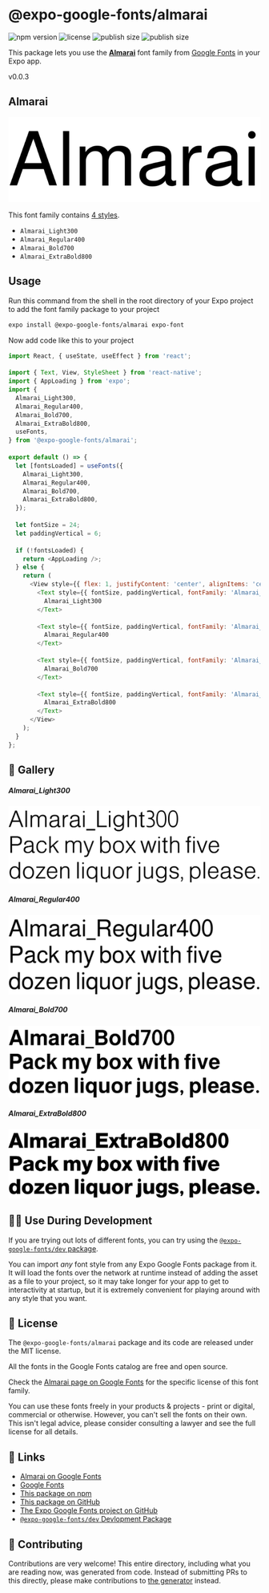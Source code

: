 # @expo-google-fonts/almarai

![npm version](https://flat.badgen.net/npm/v/@expo-google-fonts/almarai)
![license](https://flat.badgen.net/github/license/expo/google-fonts)
![publish size](https://flat.badgen.net/packagephobia/install/@expo-google-fonts/almarai)
![publish size](https://flat.badgen.net/packagephobia/publish/@expo-google-fonts/almarai)

This package lets you use the [**Almarai**](https://fonts.google.com/specimen/Almarai) font family from [Google Fonts](https://fonts.google.com/) in your Expo app.

v0.0.3

## Almarai

![Almarai](./font-family.png)

This font family contains [4 styles](#-gallery).

- `Almarai_Light300`
- `Almarai_Regular400`
- `Almarai_Bold700`
- `Almarai_ExtraBold800`

## Usage

Run this command from the shell in the root directory of your Expo project to add the font family package to your project
```sh
expo install @expo-google-fonts/almarai expo-font
```

Now add code like this to your project
```js
import React, { useState, useEffect } from 'react';

import { Text, View, StyleSheet } from 'react-native';
import { AppLoading } from 'expo';
import {
  Almarai_Light300,
  Almarai_Regular400,
  Almarai_Bold700,
  Almarai_ExtraBold800,
  useFonts,
} from '@expo-google-fonts/almarai';

export default () => {
  let [fontsLoaded] = useFonts({
    Almarai_Light300,
    Almarai_Regular400,
    Almarai_Bold700,
    Almarai_ExtraBold800,
  });

  let fontSize = 24;
  let paddingVertical = 6;

  if (!fontsLoaded) {
    return <AppLoading />;
  } else {
    return (
      <View style={{ flex: 1, justifyContent: 'center', alignItems: 'center' }}>
        <Text style={{ fontSize, paddingVertical, fontFamily: 'Almarai_Light300' }}>
          Almarai_Light300
        </Text>

        <Text style={{ fontSize, paddingVertical, fontFamily: 'Almarai_Regular400' }}>
          Almarai_Regular400
        </Text>

        <Text style={{ fontSize, paddingVertical, fontFamily: 'Almarai_Bold700' }}>
          Almarai_Bold700
        </Text>

        <Text style={{ fontSize, paddingVertical, fontFamily: 'Almarai_ExtraBold800' }}>
          Almarai_ExtraBold800
        </Text>
      </View>
    );
  }
};

```

## 🔡 Gallery

##### Almarai_Light300
![Almarai_Light300](./d65c40f0692b45d73302895b80e837f57f1b4e69a5d3255c3f186919eab23780.ttf.png)

##### Almarai_Regular400
![Almarai_Regular400](./1b22529a81e051312110ae38c450d9b4f5474030f2275dc4574f26c8fcf5318e.ttf.png)

##### Almarai_Bold700
![Almarai_Bold700](./6cf3b7ecc9ac853f7071684fc5dfb22dd3a13f41901fee6aeb54cd9cc81d1126.ttf.png)

##### Almarai_ExtraBold800
![Almarai_ExtraBold800](./55d68f8e4adef1c44ed2dbc154537092c330112b9ac46a94338e58f08f02bcb6.ttf.png)


## 👩‍💻 Use During Development

If you are trying out lots of different fonts, you can try using the [`@expo-google-fonts/dev` package](https://github.com/expo/google-fonts/tree/master/font-packages/dev#readme).

You can import *any* font style from any Expo Google Fonts package from it. It will load the fonts
over the network at runtime instead of adding the asset as a file to your project, so it may take longer
for your app to get to interactivity at startup, but it is extremely convenient
for playing around with any style that you want.

## 📖 License

The `@expo-google-fonts/almarai` package and its code are released under the MIT license.

All the fonts in the Google Fonts catalog are free and open source.

Check the [Almarai page on Google Fonts](https://fonts.google.com/specimen/Almarai) for the specific license of this font family.

You can use these fonts freely in your products & projects - print or digital, commercial or otherwise. However, you can't sell the fonts on their own. This isn't legal advice, please consider consulting a lawyer and see the full license for all details.

## 🔗 Links

- [Almarai on Google Fonts](https://fonts.google.com/specimen/Almarai)
- [Google Fonts](https://fonts.google.com/)
- [This package on npm](https://www.npmjs.com/package/@expo-google-fonts/almarai)
- [This package on GitHub](https://github.com/expo/google-fonts/tree/master/font-packages/almarai)
- [The Expo Google Fonts project on GitHub](https://github.com/expo/google-fonts)
- [`@expo-google-fonts/dev` Devlopment Package](https://github.com/expo/google-fonts/tree/master/font-packages/dev)


## 🤝 Contributing

Contributions are very welcome! This entire directory, including what you are reading now, was generated from code. Instead of submitting PRs to this directly, please make contributions to [the generator](https://github.com/expo/google-fonts/tree/master/packages/generator) instead.
